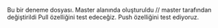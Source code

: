 
Bu bir deneme dosyası. Master alanında oluşturuldu
// master tarafından değiştirildi
Pull  özelliğini test edeceğiz.
Push özelliğini test ediyoruz. 
